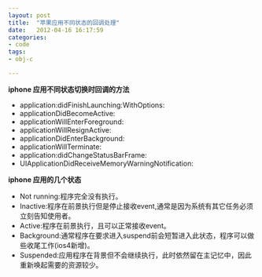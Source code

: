 ```yaml
---
layout: post
title:  "苹果应用不同状态的回调处理"
date:   2012-04-16 16:17:59
categories: 
- code 
tags:
- obj-c

---
```


**iphone 应用不同状态切换时回调的方法**

* application:didFinishLaunching:WithOptions:
* applicationDidBecomeActive:
* applicationWillEnterForeground:
* applicationWillResignActive:
* applicationDidEnterBackground:
* applicationWillTerminate:
* application:didChangeStatusBarFrame:
* UIApplicationDidReceiveMemoryWarningNotification:

**iphone 应用的几个状态**

* Not running:程序完全没有执行。
* Inactive:程序在前景执行但是停止接收event,通常是因为系统有其它任务必须立刻告知使用者。
* Active:程序在前景执行，且可以正常接收event。
* Background:通常程序在要求进入suspend前会短暂进入此状态，程序可以做些收尾工作(ios4新增)。
* Suspended:应用程序在背景但不会继续执行，此时依然留在主记忆中，因此重新唤起需要的资源较少。